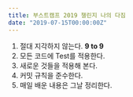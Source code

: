 ```yaml
---
title: 부스트캠프 2019 챌린지 나의 다짐
date: "2019-07-15T00:00:00Z"
---
```


1. 절대 지각하지 않는다. **9 to 9**
2. 모든 코드에 Test를 적용한다.
3. 새로운 것들을 적용해 본다.
4. 커밋 규칙을 준수한다.
5. 매일 배운 내용은 그날 정리한다.
